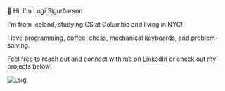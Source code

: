 <!---
lsig/lsig is a ✨ special ✨ repository because its `README.md` (this file) appears on your GitHub profile.
You can click the Preview link to take a look at your changes.
--->

🚀 Hi, I'm Logi Sigurðarson

I'm from Iceland, studying CS at Columbia and living in NYC!

I love programming, coffee, chess, mechanical keyboards, and problem-solving.

Feel free to reach out and connect with me on [LinkedIn](https://www.linkedin.com/in/logisig/) or check out my projects below!

![Lsig](https://github-readme-stats.vercel.app/api?username=lsig)
